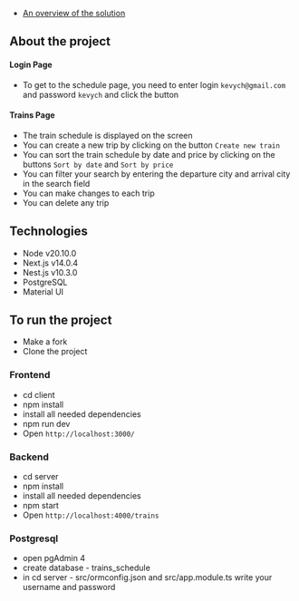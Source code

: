 - [An overview of the solution]()

## About the project

#### Login Page
- To get to the schedule page, you need to enter login `kevych@gmail.com` and password `kevych` and click the button

#### Trains Page
- The train schedule is displayed on the screen
- You can create a new trip by clicking on the button `Create new train`
- You can sort the train schedule by date and price by clicking on the buttons `Sort by date` and `Sort by price`
- You can filter your search by entering the departure city and arrival city in the search field
- You can make changes to each trip
- You can delete any trip

## Technologies
- Node v20.10.0
- Next.js v14.0.4
- Nest.js v10.3.0
- PostgreSQL
- Material UI

## To run the project
- Make a fork
- Clone the project

### Frontend
- cd client
- npm install
- install all needed dependencies
- npm run dev
- Open `http://localhost:3000/`

### Backend
- cd server
- npm install
- install all needed dependencies
- npm start
- Open `http://localhost:4000/trains`

### Postgresql
- open pgAdmin 4
- create database - trains_schedule
- in cd server - src/ormconfig.json and src/app.module.ts write your username and password